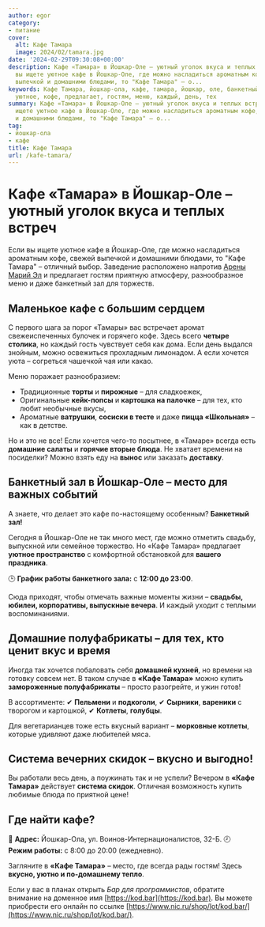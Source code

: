 ```yaml
---
author: egor
category:
- питание
cover:
  alt: Кафе Тамара
  image: 2024/02/tamara.jpg
date: '2024-02-29T09:30:08+00:00'
description: Кафе «Тамара» в Йошкар-Оле – уютный уголок вкуса и теплых встреч Если
  вы ищете уютное кафе в Йошкар-Оле, где можно насладиться ароматным кофе, свежей
  выпечкой и домашними блюдами, то "Кафе Тамара" – о...
keywords: Кафе Тамара, йошкар-ола, кафе, тамара, йошкар, оле, банкетный, зал, хочется,
  уютное, кофе, предлагает, гостям, меню, каждый, день, тех
summary: Кафе «Тамара» в Йошкар-Оле – уютный уголок вкуса и теплых встреч Если вы
  ищете уютное кафе в Йошкар-Оле, где можно насладиться ароматным кофе, свежей выпечкой
  и домашними блюдами, то "Кафе Тамара" – о...
tag:
- йошкар-ола
- кафе
title: Кафе Тамара
url: /kafe-tamara/
---
```


# **Кафе «Тамара» в Йошкар-Оле – уютный уголок вкуса и теплых встреч**

Если вы ищете уютное кафе в Йошкар-Оле, где можно насладиться ароматным кофе, свежей выпечкой и домашними блюдами, то "Кафе Тамара" – отличный выбор. Заведение расположено напротив [Арены Марий Эл](/arena-marij-el/) и предлагает гостям приятную атмосферу, разнообразное меню и даже банкетный зал для торжеств.

## **Маленькое кафе с большим сердцем**

С первого шага за порог «Тамары» вас встречает аромат свежеиспеченных булочек и горячего кофе. Здесь всего **четыре столика**, но каждый гость чувствует себя как дома. Если день выдался знойным, можно освежиться прохладным лимонадом. А если хочется уюта – согреться чашечкой чая или какао.

Меню поражает разнообразием:

- Традиционные **торты** и **пирожные** – для сладкоежек,
- Оригинальные **кейк-попсы** и **картошка на палочке** – для тех, кто любит необычные вкусы,
- Ароматные **ватрушки**, **сосиски в тесте** и даже **пицца «Школьная»** – как в детстве.

Но и это не все! Если хочется чего-то посытнее, в «Тамаре» всегда есть **домашние салаты** и **горячие вторые блюда**. Не хватает времени на посиделки? Можно взять еду на **вынос** или заказать **доставку**.

## **Банкетный зал в Йошкар-Оле – место для важных событий**

А знаете, что делает это кафе по-настоящему особенным? **Банкетный зал!**

Сегодня в Йошкар-Оле не так много мест, где можно отметить свадьбу, выпускной или семейное торжество. Но «Кафе Тамара» предлагает **уютное пространство** с комфортной обстановкой для **вашего праздника**.

🕒 **График работы банкетного зала:** с **12:00 до 23:00**.

Сюда приходят, чтобы отмечать важные моменты жизни – **свадьбы, юбилеи, корпоративы, выпускные вечера**. И каждый уходит с теплыми воспоминаниями.

## **Домашние полуфабрикаты – для тех, кто ценит вкус и время**

Иногда так хочется побаловать себя **домашней кухней**, но времени на готовку совсем нет. В таком случае в **«Кафе Тамара»** можно купить **замороженные полуфабрикаты** – просто разогрейте, и ужин готов!

В ассортименте:
✔ **Пельмени** и **подкоголи**,
✔ **Сырники**, **вареники** с творогом и картошкой,
✔ **Котлеты**, **голубцы**.

Для вегетарианцев тоже есть вкусный вариант – **морковные котлеты**, которые удивляют даже любителей мяса.

## **Система вечерних скидок – вкусно и выгодно!**

Вы работали весь день, а поужинать так и не успели? Вечером в **«Кафе Тамара»** действует **система скидок**. Отличная возможность купить любимые блюда по приятной цене!

## **Где найти кафе?**

📍 **Адрес:** Йошкар-Ола, ул. Воинов-Интернационалистов, 32-Б.
🕗 **Режим работы:** с 8:00 до 20:00 (ежедневно).

Загляните в **«Кафе Тамара»** – место, где всегда рады гостям! Здесь **вкусно, уютно и по-домашнему тепло**.

Если у вас в планах открыть _Бар для программистов_, обратите внимание на доменное имя [https://kod.bar](https://kod.bar). Вы можете приобрести его онлайн по ссылке [https://www.nic.ru/shop/lot/kod.bar/](https://www.nic.ru/shop/lot/kod.bar/).